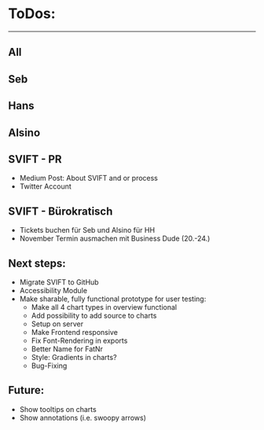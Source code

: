 # ToDos:
---

## All

## Seb

## Hans

## Alsino

## SVIFT - PR
- Medium Post: About SVIFT and or process
- Twitter Account

## SVIFT - Bürokratisch
- Tickets buchen für Seb und Alsino für HH
- November Termin ausmachen mit Business Dude (20.-24.)

## Next steps:
- Migrate SVIFT to GitHub
- Accessibility Module
- Make sharable, fully functional prototype for user testing:
    - Make all 4 chart types in overview functional
    - Add possibility to add source to charts
    - Setup on server
    - Make Frontend responsive
    - Fix Font-Rendering in exports
    - Better Name for FatNr
    - Style: Gradients in charts?
    - Bug-Fixing


## Future:
- Show tooltips on charts
- Show annotations (i.e. swoopy arrows)



